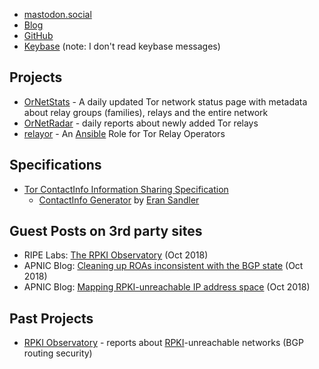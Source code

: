 * [mastodon.social](https://mastodon.social/@nusenu)
* [Blog](https://nusenu.medium.com)
* [GitHub](https://github.com/nusenu)
* [Keybase](https://keybase.io/nusenu) (note: I don't read keybase messages)


## Projects

* [OrNetStats](https://nusenu.github.io/OrNetStats/) - A daily updated Tor network status page with metadata about relay groups (families), relays and the entire network
* [OrNetRadar](https://nusenu.github.io/OrNetRadar/) - daily reports about newly added Tor relays
* [relayor](https://github.com/nusenu/ansible-relayor) - An [Ansible](https://www.ansible.com/) Role for Tor Relay Operators


## Specifications

* [Tor ContactInfo Information Sharing Specification](https://nusenu.github.io/ContactInfo-Information-Sharing-Specification/)
  * [ContactInfo Generator](https://torcontactinfogenerator.netlify.app) by [Eran Sandler](https://github.com/erans)

## Guest Posts on 3rd party sites

 * RIPE Labs: [The RPKI Observatory](https://labs.ripe.net/Members/nusenu_nusenu/the-rpki-observatory) (Oct 2018)
 * APNIC Blog: [Cleaning up ROAs inconsistent with the BGP state](https://blog.apnic.net/2018/10/17/mapping-rpki-unreachable-ip-address-space/) (Oct 2018)
 * APNIC Blog: [Mapping RPKI-unreachable IP address space](https://blog.apnic.net/2018/10/16/cleaning-up-roas-inconsistent-with-the-bgp-state/) (Oct 2018)

## Past Projects

* [RPKI Observatory](https://nusenu.github.io/RPKI-Observatory/) - reports about [RPKI](https://en.wikipedia.org/wiki/Resource_Public_Key_Infrastructure)-unreachable networks (BGP routing security)
